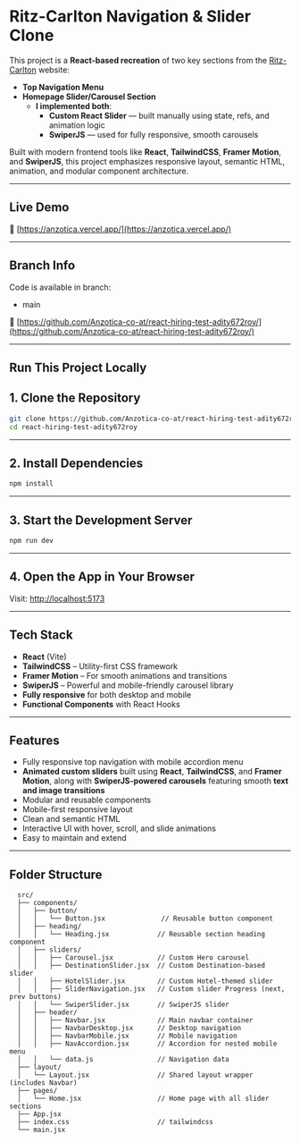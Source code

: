 # Ritz-Carlton Navigation & Slider Clone

This project is a **React-based recreation** of two key sections from the [Ritz-Carlton](https://www.ritzcarlton.com/) website:

- **Top Navigation Menu**
- **Homepage Slider/Carousel Section**
  - **I implemented both**:
    - **Custom React Slider** — built manually using state, refs, and animation logic
    - **SwiperJS** — used for fully responsive, smooth carousels

Built with modern frontend tools like **React**, **TailwindCSS**, **Framer Motion**, and **SwiperJS**, this project emphasizes responsive layout, semantic HTML, animation, and modular component architecture.

---

## Live Demo

🔗 [https://anzotica.vercel.app/](https://anzotica.vercel.app/)

---

## Branch Info

Code is available in branch:

- main

🔗 [https://github.com/Anzotica-co-at/react-hiring-test-adity672roy/](https://github.com/Anzotica-co-at/react-hiring-test-adity672roy/)

---

## Run This Project Locally

## 1. Clone the Repository

```bash
git clone https://github.com/Anzotica-co-at/react-hiring-test-adity672roy.git
cd react-hiring-test-adity672roy
```

---

## 2. Install Dependencies

```bash
npm install
```

---

## 3. Start the Development Server

```bash
npm run dev
```

---

## 4. Open the App in Your Browser

Visit: [http://localhost:5173](http://localhost:5173)

---

## Tech Stack

- **React** (Vite)
- **TailwindCSS** – Utility-first CSS framework
- **Framer Motion** – For smooth animations and transitions
- **SwiperJS** – Powerful and mobile-friendly carousel library
- **Fully responsive** for both desktop and mobile
- **Functional Components** with React Hooks

---

## Features

- Fully responsive top navigation with mobile accordion menu
- **Animated custom sliders** built using **React**, **TailwindCSS**, and **Framer Motion**, along with **SwiperJS-powered carousels** featuring smooth **text and image transitions**
- Modular and reusable components
- Mobile-first responsive layout
- Clean and semantic HTML
- Interactive UI with hover, scroll, and slide animations
- Easy to maintain and extend

---

## Folder Structure

``` 
  src/
  ├── components/
  │   ├── button/
  │   │   └── Button.jsx              // Reusable button component
  │   ├── heading/
  │   │   └── Heading.jsx            // Reusable section heading component
  │   ├── sliders/
  │   │   ├── Carousel.jsx           // Custom Hero carousel
  │   │   ├── DestinationSlider.jsx  // Custom Destination-based slider
  │   │   ├── HotelSlider.jsx        // Custom Hotel-themed slider
  │   │   ├── SliderNavigation.jsx   // Custom slider Progress (next, prev buttons)
  │   │   └── SwiperSlider.jsx       // SwiperJS slider
  │   ├── header/
  │   │   ├── Navbar.jsx             // Main navbar container
  │   │   ├── NavbarDesktop.jsx      // Desktop navigation
  │   │   ├── NavbarMobile.jsx       // Mobile navigation
  │   │   ├── NavAccordion.jsx       // Accordion for nested mobile menu
  │   │   └── data.js                // Navigation data
  ├── layout/
  │   └── Layout.jsx                 // Shared layout wrapper (includes Navbar)
  ├── pages/
  │   └── Home.jsx                   // Home page with all slider sections
  ├── App.jsx
  ├── index.css                      // tailwindcss
  └── main.jsx

```
